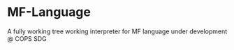 # MF-Language
A fully working tree working interpreter for MF language under development @ COPS SDG
